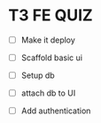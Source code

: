 # T3 FE QUIZ

- [ ] Make it deploy
- [ ] Scaffold basic ui
- [ ] Setup db
- [ ] attach db to UI
- [ ] Add authentication


